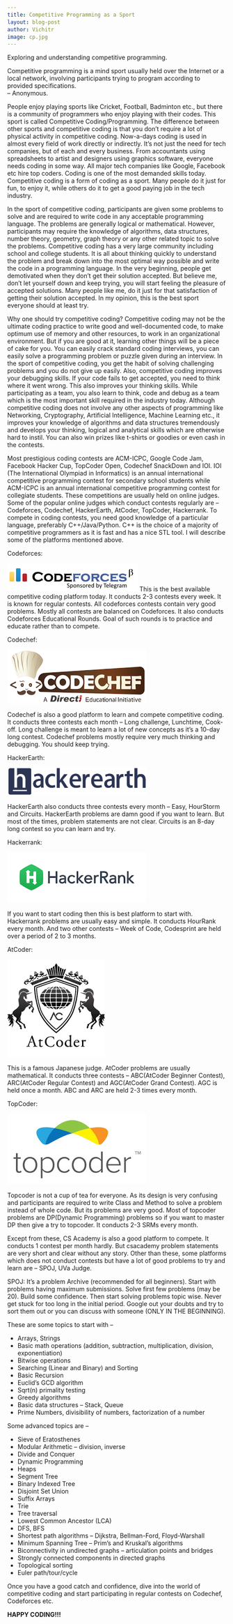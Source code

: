 ```yaml
---
title: Competitive Programming as a Sport
layout: blog-post
author: Vichitr
image: cp.jpg
---
```

Exploring and understanding competitive programming.

Competitive programming is a mind sport usually held over the Internet or a local network, involving participants trying to program according to provided specifications.                      
– Anonymous.

People enjoy playing sports like Cricket, Football, Badminton etc., but there is a community of programmers who enjoy playing with their codes. This sport is called Competitive Coding/Programming. The difference between other sports and competitive coding is that you don’t require a lot of physical activity in competitive coding. Now-a-days coding is used in almost every field of work directly or indirectly. It’s not just the need for tech companies, but of each and every business. From accountants using spreadsheets to artist and designers using graphics software, everyone needs coding in some way. All major tech companies like Google, Facebook etc hire top coders. Coding is one of the most demanded skills today. Competitive coding is a form of coding as a sport. Many people do it just for fun, to enjoy it, while others do it to get a good paying job in the tech industry. 

In the sport of competitive coding, participants are given some problems to solve and are required to write code in any acceptable programming language. The problems are generally logical or mathematical. However, participants may require the knowledge of algorithms, data structures, number theory, geometry, graph theory or any other related topic to solve the problems. Competitive coding has a very large community including school and college students. It is all about thinking quickly to understand the problem and break down into the most optimal way possible and write the code in a programming language. In the very beginning, people get demotivated when they don’t get their solution accepted. But believe me, don’t let yourself down and keep trying, you will start feeling the pleasure of accepted solutions. Many people like me, do it just for that satisfaction of getting their solution accepted. In my opinion, this is the best sport everyone should at least try.

Why one should try competitive coding? Competitive coding may not be the ultimate coding practice to write good and well-documented code, to make optimum use of memory and other resources, to work in an organizational environment. But if you are good at it, learning other things will be a piece of cake for you. You can easily crack standard coding interviews, you can easily solve a programming problem or puzzle given during an interview. In the sport of competitive coding, you get the habit of solving challenging problems and you do not give up easily. Also, competitive coding improves your debugging skills. If your code fails to get accepted, you need to think where it went wrong. This also improves your thinking skills. While participating as a team, you also learn to think, code and debug as a team which is the most important skill required in the industry today. Although competitive coding does not involve any other aspects of programming like Networking, Cryptography, Artificial Intelligence, Machine Learning etc., it improves your knowledge of algorithms and data structures tremendously and develops your thinking, logical and analytical skills which are otherwise hard to instil. You can also win prizes like t-shirts or goodies or even cash in the contests. 

Most prestigious coding contests are ACM-ICPC, Google Code Jam, Facebook Hacker Cup, TopCoder Open, Codechef SnackDown and IOI. IOI (The International Olympiad in Informatics) is an annual international competitive programming contest for secondary school students while ACM-ICPC is an annual international competitive programming contest for collegiate students. These competitions are usually held on online judges. Some of the popular online judges which conduct contests regularly are – Codeforces, Codechef, HackerEarth, AtCoder, TopCoder, Hackerrank. To compete in coding contests, you need good knowledge of a particular language, preferably C++/Java/Python. C++ is the choice of a majority of competitive programmers as it is fast and has a nice STL tool. I will describe some of the platforms mentioned above. 

Codeforces:    

![Codeforces](/assets/img/blog/cp_codeforces.png)
This is the best available competitive coding platform today. It conducts 2-3 contests every week. It is known for regular contests. All codeforces contests contain very good problems. Mostly all contests are balanced on Codeforces. It also conducts Codeforces Educational Rounds. Goal of such rounds is to practice and educate rather than to compete.

Codechef:

![Codechef](/assets/img/blog/cp_codechef.png)

Codechef is also a good platform to learn and compete competitive coding. It conducts three contests each month – Long challenge, Lunchtime, Cook-off. Long challenge is meant to learn a lot of new concepts as it’s a 10-day long contest. Codechef problems mostly require very much thinking and debugging. You should keep trying.

HackerEarth:

![HackerEarth](/assets/img/blog/cp_hackerearth.png)

HackerEarth also conducts three contests every month – Easy, HourStorm and Circuits. HackerEarth problems are damn good if you want to learn. But most of the times, problem statements are not clear. Circuits is an 8-day long contest so you can learn and try.

Hackerrank:

![Hackerrank](/assets/img/blog/cp_hackerrank.png)

If you want to start coding then this is best platform to start with. Hackerrank problems are usually easy and simple. It conducts HourRank every month. And two other contests – Week of Code, Codesprint are held over a period of 2 to 3 months.

AtCoder:

![Codeforces](/assets/img/blog/cp_atcoder.png)

This is a famous Japanese judge. AtCoder problems are usually mathematical. It conducts three contests – ABC(AtCoder Beginner Contest), ARC(AtCoder Regular Contest) and AGC(AtCoder Grand Contest). AGC is held once a month. ABC and ARC are held 2-3 times every month.

TopCoder:

![Topcoder](/assets/img/blog/cp_topcoder.jpg)

Topcoder is not a cup of tea for everyone. As its design is very confusing and participants are required to write Class and Method to solve a problem instead of whole code. But its problems are very good. Most of topcoder problems are DP(Dynamic Programming) problems so if you want to master DP then give a try to topcoder. It conducts 2-3 SRMs every month.

Except from these, CS Academy is also a good platform to compete. It conducts 1 contest per month hardly. But csacademy problem statements are very short and clear without any story. Other than these, some platforms which does not conduct contests but have a lot of good problems to try and learn are – SPOJ, UVa Judge.

SPOJ:
It’s a problem Archive (recommended for all beginners).
Start with problems having maximum submissions. Solve first few problems (may be 20). Build some confidence. Then start solving problems topic wise.
Never get stuck for too long in the initial period. Google out your doubts and try to sort them out or you can discuss with someone (ONLY IN THE BEGINNING).

These are some topics to start with –
- Arrays, Strings
- Basic math operations (addition, subtraction, multiplication, division, exponentiation)
- Bitwise operations
- Searching (Linear and Binary) and Sorting
- Basic Recursion
- Euclid’s GCD algorithm
- Sqrt(n) primality testing
- Greedy algorithms
- Basic data structures – Stack, Queue
- Prime Numbers, divisibility of numbers, factorization of a number

Some advanced topics are –
- Sieve of Eratosthenes
- Modular Arithmetic – division, inverse
- Divide and Conquer
- Dynamic Programming
- Heaps
- Segment Tree
- Binary Indexed Tree
- Disjoint Set Union
- Suffix Arrays
- Trie
- Tree traversal
- Lowest Common Ancestor (LCA)
- DFS, BFS
- Shortest path algorithms – Dijkstra, Bellman-Ford, Floyd-Warshall
- Minimum Spanning Tree – Prim’s and Kruskal’s algorithms
- Biconnectivity in undirected graphs – articulation points and bridges
- Strongly connected components in directed graphs
- Topological sorting
- Euler path/tour/cycle

Once you have a good catch and confidence, dive into the world of competitive coding and start participating in regular contests on Codechef, Codeforces etc.

**HAPPY CODING!!!**
